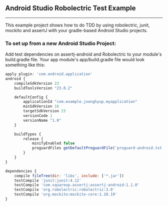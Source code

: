 
## Android Studio Robolectric Test Example
--- 
This example project shows how to do TDD by using robolectric, junit, mockito and assertJ with your gradle-based Android Studio projects.

### To set up from a new Android Studio Project: 

Add test dependencies on assertj-android and Robolectric to your module's build.gradle file. Your app module's app/build.gradle file would look something like this:

```javascript
apply plugin: 'com.android.application'
android {
    compileSdkVersion 23
    buildToolsVersion "23.0.2"

    defaultConfig {
        applicationId "com.example.joonghyup.myapplication"
        minSdkVersion 16
        targetSdkVersion 23
        versionCode 1
        versionName "1.0"
    }

    buildTypes {
        release {
            minifyEnabled false
            proguardFiles getDefaultProguardFile('proguard-android.txt'), 'proguard-rules.pro'
        }
    }
}

dependencies {
    compile fileTree(dir: 'libs', include: ['*.jar'])
    testCompile 'junit:junit:4.12'
    testCompile 'com.squareup.assertj:assertj-android:1.1.0'
    testCompile 'org.robolectric:robolectric:3.0'
    testCompile 'org.mockito:mockito-core:1.10.19'
}
```
